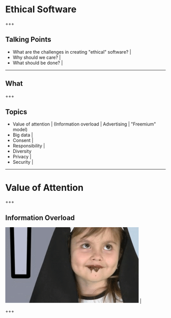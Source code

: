# Ethical Software

+++

## Talking Points

* What are the challenges in creating "ethical" software? |
* Why should we care? |
* What should be done? |

---

## What

+++

## Topics 

* Value of attention | (Information overload | Advertising | "Freemium" model)
* Big data |
* Consent |
* Responsibility |
* Diversity
* Privacy |
* Security |

---

# Value of Attention

+++

## Information Overload

<img src="images/overload.gif" class="fragment" /> |

+++

